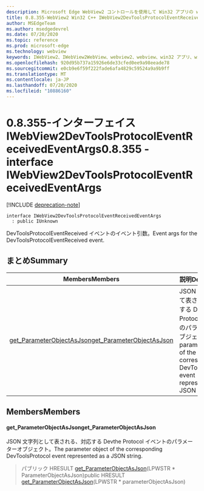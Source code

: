 ```yaml
---
description: Microsoft Edge WebView2 コントロールを使用して Win32 アプリの web コンテンツをホストする
title: 0.8.355-WebView2 Win32 C++ IWebView2DevToolsProtocolEventReceivedEventArgs
author: MSEdgeTeam
ms.author: msedgedevrel
ms.date: 07/20/2020
ms.topic: reference
ms.prod: microsoft-edge
ms.technology: webview
keywords: IWebView2、IWebView2WebView、webview2、webview、win32 アプリ、win32、edge
ms.openlocfilehash: 920d95b737a15926e6de33cfed0ee9a98eeade78
ms.sourcegitcommit: e0cb9e6f59f222fade6afa4829c59524a9a9b9ff
ms.translationtype: MT
ms.contentlocale: ja-JP
ms.lasthandoff: 07/20/2020
ms.locfileid: "10886160"
---
```

# <span data-ttu-id="10fb8-104">0.8.355-インターフェイス IWebView2DevToolsProtocolEventReceivedEventArgs</span><span class="sxs-lookup"><span data-stu-id="10fb8-104">0.8.355 - interface IWebView2DevToolsProtocolEventReceivedEventArgs</span></span> 

[!INCLUDE [deprecation-note](../../includes/deprecation-note.md)]

```
interface IWebView2DevToolsProtocolEventReceivedEventArgs
  : public IUnknown
```

<span data-ttu-id="10fb8-105">DevToolsProtocolEventReceived イベントのイベント引数。</span><span class="sxs-lookup"><span data-stu-id="10fb8-105">Event args for the DevToolsProtocolEventReceived event.</span></span>

## <span data-ttu-id="10fb8-106">まとめ</span><span class="sxs-lookup"><span data-stu-id="10fb8-106">Summary</span></span>

 <span data-ttu-id="10fb8-107">Members</span><span class="sxs-lookup"><span data-stu-id="10fb8-107">Members</span></span>                        | <span data-ttu-id="10fb8-108">説明</span><span class="sxs-lookup"><span data-stu-id="10fb8-108">Descriptions</span></span>
--------------------------------|---------------------------------------------
[<span data-ttu-id="10fb8-109">get_ParameterObjectAsJson</span><span class="sxs-lookup"><span data-stu-id="10fb8-109">get_ParameterObjectAsJson</span></span>](#get_parameterobjectasjson) | <span data-ttu-id="10fb8-110">JSON 文字列として表される、対応する Devthe Protocol イベントのパラメーターオブジェクト。</span><span class="sxs-lookup"><span data-stu-id="10fb8-110">The parameter object of the corresponding DevToolsProtocol event represented as a JSON string.</span></span>

## <span data-ttu-id="10fb8-111">Members</span><span class="sxs-lookup"><span data-stu-id="10fb8-111">Members</span></span>

#### <span data-ttu-id="10fb8-112">get_ParameterObjectAsJson</span><span class="sxs-lookup"><span data-stu-id="10fb8-112">get_ParameterObjectAsJson</span></span> 

<span data-ttu-id="10fb8-113">JSON 文字列として表される、対応する Devthe Protocol イベントのパラメーターオブジェクト。</span><span class="sxs-lookup"><span data-stu-id="10fb8-113">The parameter object of the corresponding DevToolsProtocol event represented as a JSON string.</span></span>

> <span data-ttu-id="10fb8-114">パブリック HRESULT [get_ParameterObjectAsJson](#get_parameterobjectasjson)(LPWSTR \* ParameterObjectAsJson)</span><span class="sxs-lookup"><span data-stu-id="10fb8-114">public HRESULT [get_ParameterObjectAsJson](#get_parameterobjectasjson)(LPWSTR \* parameterObjectAsJson)</span></span>

